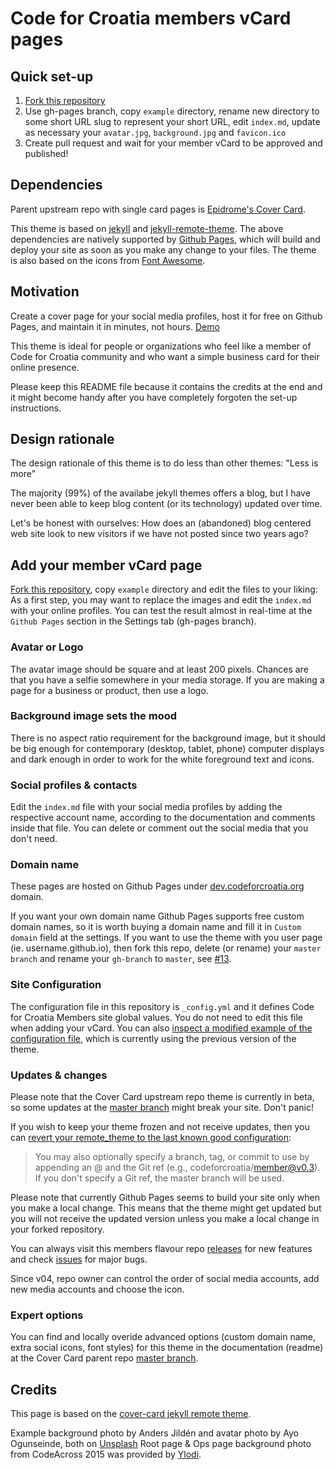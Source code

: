 # Code for Croatia members vCard pages

## Quick set-up

1. [Fork this repository](https://github.com/codeforcroatia/member/)
2. Use gh-pages branch, copy `example` directory, rename new directory to some short URL slug to represent your short URL, edit `index.md`, update as necessary your `avatar.jpg`, `background.jpg` and `favicon.ico`
3. Create pull request and wait for your member vCard to be approved and published!

## Dependencies

Parent upstream repo with single card pages is [Epidrome's Cover Card](https://github.com/epidrome/cover-card/tree/master).

This theme is based on [jekyll](https://jekyllrb.com/) and [jekyll-remote-theme](https://github.com/benbalter/jekyll-remote-theme). The above dependencies are natively supported by [Github Pages](https://pages.github.com/), which will build and deploy your site as soon as you make any change to your files. The theme is also based on the icons from [Font Awesome](https://fontawesome.com/). 

## Motivation

Create a cover page for your social media profiles, host it for free on Github Pages, and maintain it in minutes, not hours. [Demo](http://dev.codeforcroatia.org/member/)

This theme is ideal for people or organizations who feel like a member of Code for Croatia community and who want a simple business card for their online presence.

Please keep this README file because it contains the credits at the end and it might become handy after you have completely forgoten the set-up instructions.

## Design rationale

The design rationale of this theme is to do less than other themes: "Less is more"

The majority (99%) of the availabe jekyll themes offers a blog, but I have never been able to keep blog content (or its technology) updated over time.

Let's be honest with ourselves: How does an (abandoned) blog centered web site look to new visitors if we have not posted since two years ago?

## Add your member vCard page

[Fork this repository](https://github.com/codeforcroatia/member/), copy `example` directory and edit the files to your liking: As a first step, you may want to replace the images and edit the `index.md` with your online profiles. You can test the result almost in real-time at the `Github Pages` section in the Settings tab (gh-pages branch).

### Avatar or Logo

The avatar image should be square and at least 200 pixels. Chances are that you have a selfie somewhere in your media storage. If you are making a page for a business or product, then use a logo.

### Background image sets the mood

There is no aspect ratio requirement for the background image, but it should be big enough for contemporary (desktop, tablet, phone) computer displays and dark enough in order to work for the white foreground text and icons.

### Social profiles & contacts

Edit the `index.md` file with your social media profiles by adding the respective account name, according to the documentation and comments inside that file. You can delete or comment out the social media that you don't need.

### Domain name

These pages are hosted on Github Pages under [dev.codeforcroatia.org](http://codeforcroatia.github.io/member/) domain.

If you want your own domain name Github Pages supports free custom domain names, so it is worth buying a domain name and fill it in `Custom domain` field at the settings. If you want to use the theme with you user page (ie. username.github.io), then fork this repo, delete (or rename) your `master branch` and rename your `gh-branch` to `master`, see [#13](https://github.com/epidrome/cover-card/issues/13).

### Site Configuration

The configuration file in this repository is `_config.yml` and it defines Code for Croatia Members site global values. You do not need to edit this file when adding your vCard. You can also [inspect a modified example of the configuration file](https://github.com/epidrome/home/blob/master/_config.yml), which is currently using the previous version of the theme.

### Updates & changes

Please note that the Cover Card upstream repo theme is currently in beta, so some updates at the [master branch](https://github.com/epidrome/cover-card/tree/master) might break your site. Don't panic! 

If you wish to keep your theme frozen and not receive updates, then you can [revert your remote_theme to the last known good configuration](https://github.com/benbalter/jekyll-remote-theme):

> You may also optionally specify a branch, tag, or commit to use by appending an @ and the Git ref (e.g., codeforcroatia/member@v0.3). If you don't specify a Git ref, the master branch will be used.

Please note that currently Github Pages seems to build your site only when you make a local change. This means that the theme might get updated but you will not receive the updated version unless you make a local change in your forked repository.

You can always visit this members flavour repo [releases](https://github.com/codeforcroatia/member/releases) for new features and check [issues](https://github.com/codeforcroatia/member/issues) for major bugs.

Since v04, repo owner can control the order of social media accounts, add new media accounts and choose the icon.

### Expert options

You can find and locally overide advanced options (custom domain name, extra social icons, font styles) for this theme in the documentation (readme) at the Cover Card parent repo [master branch](https://github.com/epidrome/cover-card/tree/master).

## Credits

This page is based on the [cover-card jekyll remote theme](https://github.com/epidrome/cover-card/tree/master).

Example background photo by Anders Jildén and avatar photo by Ayo Ogunseinde, both on [Unsplash](https://unsplash.com/)
Root page & Ops page background photo from CodeAcross 2015 was provided by [Ylodi](https://github.com/Ylodi).
